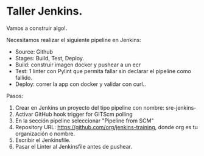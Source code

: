 # Taller Jenkins.

Vamos a construir algo!.

Necesitamos realizar el siguiente pipeline en Jenkins:

- Source: Github
- Stages: Build, Test, Deploy.
- Build: construir imagen docker y pushear a un ecr
- Test: 1 linter con Pylint que permita fallar sin declarar el pipeline como fallido.
- Deploy: correr la app con docker y validar con curl..

Pasos:

1. Crear en Jenkins un proyecto del tipo pipeline con nombre: sre-jenkins-<nombre>
2. Activar GitHub hook trigger for GITScm polling
3. En la sección pipeline seleccionar "Pipeline from SCM"
4. Repository URL: https://github.com/org/jenkins-training, donde org es tu organización o nombre.
5. Escribir el Jenkinsfile.
6. Pasar el Linter al Jenkinsfile antes de pushear.
